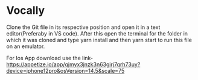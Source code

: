 # Vocally

Clone the Git file in its respective position and open it in a text editor(Preferaby in VS code).
After this open the terminal for the folder in which it was cloned and type yarn install and then yarn start to run this file on an emulator. 

For Ios App download use the link- https://appetize.io/app/qjmyx3jnzk3n63girj7qrh73uy?device=iphone12pro&osVersion=14.5&scale=75
